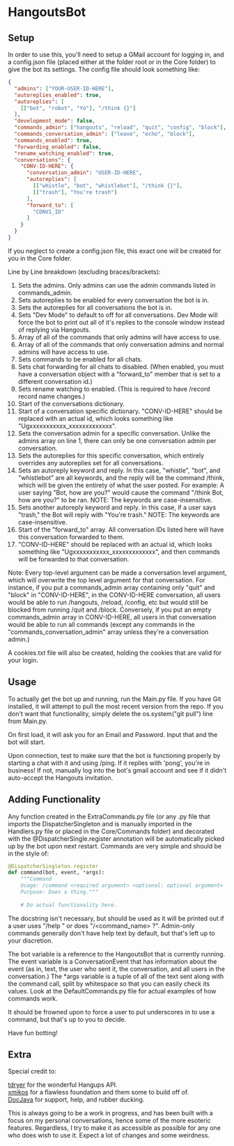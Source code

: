 HangoutsBot
==============

Setup
--------------

In order to use this, you'll need to setup a GMail account for logging in, and a config.json file (placed either at the folder root or in the Core folder) to give the bot its settings. The config file should look something like:

```JSON
{
  "admins": ["YOUR-USER-ID-HERE"],
  "autoreplies_enabled": true,
  "autoreplies": [
    [["bot", "robot", "Yo"], "/think {}"]
  ],
  "development_mode": false,
  "commands_admin": ["hangouts", "reload", "quit", "config", "block"],
  "commands_conversation_admin": ["leave", "echo", "block"],
  "commands_enabled": true,
  "forwarding_enabled": false,
  "rename_watching_enabled": true,
  "conversations": {
    "CONV-ID-HERE": {
      "conversation_admin": "USER-ID-HERE",
      "autoreplies": [
        [["whistle", "bot", "whistlebot"], "/think {}"],
        [["trash"], "You're trash"]
      ],
      "forward_to": [  
        "CONV1_ID" 
      ]
    }
  }
}
```  

If you neglect to create a config.json file, this exact one will be created for you in the Core folder.  

Line by Line breakdown (excluding braces/brackets):  
  
1. Sets the admins. Only admins can use the admin commands listed in commands_admin.  
2. Sets autoreplies to be enabled for every conversation the bot is in.  
3. Sets the autoreplies for all conversations the bot is in.  
4. Sets "Dev Mode" to default to off for all conversations. Dev Mode will force the bot to print out all of it's replies to the console window instead of replying via Hangouts.  
5. Array of all of the commands that only admins will have access to use.  
6. Array of all of the commands that only conversation admins and normal admins will have access to use.  
7. Sets commands to be enabled for all chats.  
8. Sets chat forwarding for all chats to disabled. (When enabled, you must have a conversation object with a "forward_to" member that is set to a different conversation id.)  
9. Sets rename watching to enabled. (This is required to have /record record name changes.)  
10. Start of the conversations dictionary.  
11. Start of a conversation specific dictionary. "CONV-ID-HERE" should be replaced with an actual id, which looks something like "Ugxxxxxxxxxxx_xxxxxxxxxxxxx".  
12. Sets the conversation admin for a specific conversation. Unlike the admins array on line 1, there can only be one conversation admin per conversation.  
13. Sets the autoreplies for this specific conversation, which entirely overrides any autoreplies set for all conversations.  
14. Sets an autoreply keyword and reply. In this case, "whistle", "bot", and "whistlebot" are all keywords, and the reply will be the command /think, which will be given the entirety of what the user posted. For example: A user saying "Bot, how are you?" would cause the command "/think Bot, how are you?" to be ran. NOTE: The keywords are case-insensitive.  
15. Sets another autoreply keyword and reply. In this case, if a user says "trash," the Bot will reply with "You're trash." NOTE: The keywords are case-insensitive.  
16. Start of the "forward_to" array. All conversation IDs listed here will have this conversation forwarded to them.  
17. "CONV-ID-HERE" should be replaced with an actual id, which looks something like "Ugxxxxxxxxxxx_xxxxxxxxxxxxx", and then commands will be forwarded to that conversation.  

Note: Every top-level argument can be made a conversation level argument, which will overwrite the top level argument for that conversation. For instance, if you put a commands_admin array containing only "quit" and "block" in "CONV-ID-HERE", in the CONV-ID-HERE conversation, all users would be able to run /hangouts, /reload, /config, etc but would still be blocked from running /quit and /block. Conversely, if you put an empty commands_admin array in CONV-ID-HERE, all users in that conversation would be able to run all commands (except any commands in the "commands_conversation_admin" array unless they're a conversation admin.)  

A cookies.txt file will also be created, holding the cookies that are valid for your login.  
  
Usage
--------------
To actually get the bot up and running, run the Main.py file. If you have Git installed, it will attempt to pull the 
most recent version from the repo. If you don't want that functionality, simply delete the os.system("git pull") line from
Main.py.  

On first load, it will ask you for an Email and Password. Input that and the bot will start.    

Upon connection, test to make sure that the bot is functioning properly by starting a chat with it and using /ping. If it replies with 'pong', you're in business! If not, manually log into the bot's gmail account and see if it didn't auto-accept the Hangouts invitation.  

Adding Functionality
-------
Any function created in the ExtraCommands.py file (or any .py file that imports the DispatcherSingleton and is manually imported in the Handlers.py file or placed in the Core/Commands folder) and decorated with the @DispatcherSingle.register annotation will be automatically picked up by the bot upon next restart. Commands are very simple and should be in the style of:  

```python  
@DispatcherSingleton.register
def command(bot, event, *args):
    """Command
    Usage: /command <required argument> <optional: optional argument>
    Purpose: Does a thing."""
    
    # Do actual functionality here.
```  

The docstring isn't necessary, but should be used as it will be printed out if a user uses "/help <command name>" or does "/<command_name> ?". Admin-only commands generally don't have help text by default, but that's left up to your discretion.
   
The bot variable is a reference to the HangoutsBot that is currently running. The event variable is a ConversationEvent that has information about the event (as in, text, the user who sent it, the conversation, and all users in the conversation.) The \*args variable is a tuple of all of the text sent along with the command call, split by whitespace so that you can easily check its values. Look at the DefaultCommands.py file for actual examples of how commands work.  
  
It should be frowned upon to force a user to put underscores in to use a command, but that's up to you to decide.
  
  
  
Have fun botting!

Extra
-----------
  
Special credit to:  
  
[tdryer](https://github.com/tdryer/hangups) for the wonderful Hangups API.  
[xmikos](https://github.com/xmikos/hangupsbot) for a flawless foundation and them some to build off of.  
[DocJava](https://github.com/DocJava) for support, help, and rubber ducking.
  
  
This is always going to be a work in progress, and has been built with a focus on my personal conversations, hence some of the more esoteric features. Regardless, I try to make it as accessible as possible for any one who does wish to use it. Expect a lot of changes and some weirdness.